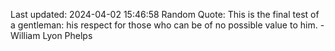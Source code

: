 Last updated: 2024-04-02 15:46:58
Random Quote: This is the final test of a gentleman: his respect for those who can be of no possible value to him. - William Lyon Phelps